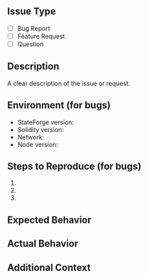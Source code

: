 ## Issue Type
- [ ] Bug Report
- [ ] Feature Request
- [ ] Question

## Description
A clear description of the issue or request.

## Environment (for bugs)
- StateForge version:
- Solidity version:
- Network:
- Node version:

## Steps to Reproduce (for bugs)
1. 
2. 
3. 

## Expected Behavior

## Actual Behavior

## Additional Context

